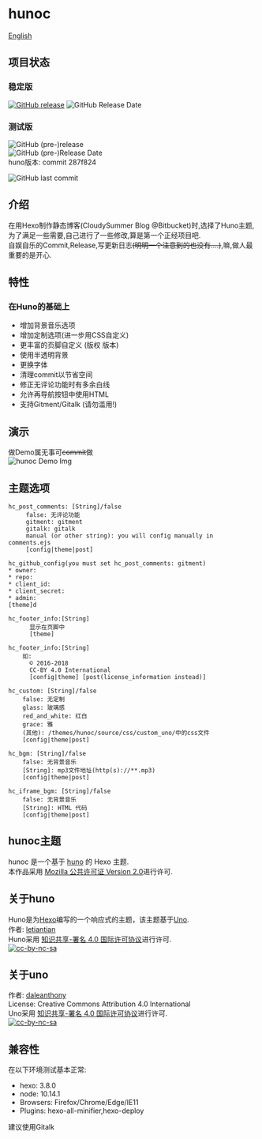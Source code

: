 # hunoc

[English](./README.md)

## 项目状态

### 稳定版

[![GitHub release](https://img.shields.io/github/release/Riband/hunoc.svg?style=flat-square)](https://github.com/Riband/hunoc/releases/)
![GitHub Release Date](https://img.shields.io/github/release-date/Riband/hunoc.svg?style=flat-square)  

### 测试版

![GitHub (pre-)release](https://img.shields.io/github/release/Riband/hunoc/all.svg?style=flat-square)  
![GitHub (pre-)Release Date](https://img.shields.io/github/release-date-pre/Riband/hunoc.svg?style=flat-square)  
huno版本: commit 287f824

![GitHub last commit](https://img.shields.io/github/last-commit/Riband/hunoc.svg?style=flat-square)  

## 介绍

在用Hexo制作静态博客(CloudySummer Blog @Bitbucket)时,选择了Huno主题,为了满足一些需要,自己进行了一些修改,算是第一个正经项目吧.  
自娱自乐的Commit,Release,写更新日志<del>(明明一个注意到的也没有....)</del>,嘛,做人最重要的是开心.  

## 特性

### 在Huno的基础上

* 增加背景音乐选项
* 增加定制选项(进一步用CSS自定义)
* 更丰富的页脚自定义 (版权 版本)
* 使用半透明背景
* 更换字体
* 清理commit以节省空间
* 修正无评论功能时有多余白线
* 允许再导航按钮中使用HTML  
* 支持Gitment/Gitalk (请勿滥用!)

## 演示

做Demo属无事可<del>commit</del>做  
![hunoc Demo Img](https://riband.github.io/RiBase/hunoc-demo/demo.jpg)  

## 主题选项
[theme]: /themes/hunoc/_config.yml  
[config]: /_config.yml  
[post]: /source/_post/*.md  

    hc_post_comments: [String]/false
         false: 无评论功能  
         gitment: gitment
         gitalk: gitalk
         manual (or other string): you will config manually in comments.ejs  
         [config|theme|post]

    hc_github_config(you must set hc_post_comments: gitment)
    * owner:
    * repo:
    * client_id:
    * client_secret:
    * admin:
    [theme]d

    hc_footer_info:[String]
          显示在页脚中
          [theme]

    hc_footer_info:[String]
        如:  
          © 2016-2018  
          CC-BY 4.0 International  
          [config|theme] [post(license_information instead)]

    hc_custom: [String]/false
        false: 无定制
        glass: 玻璃感  
        red_and_white: 红白
        grace: 雅
        (其他): /themes/hunoc/source/css/custom_uno/中的css文件
        [config|theme|post]

    hc_bgm: [String]/false
        false: 无背景音乐
        [String]: mp3文件地址(http(s)://**.mp3)  
        [config|theme|post]

    hc_iframe_bgm: [String]/false
        false: 无背景音乐
        [String]: HTML 代码
        [config|theme|post]

## hunoc主题

hunoc 是一个基于 [huno](https://github.com/letiantian/huno/) 的 Hexo 主题.  
本作品采用 [Mozilla 公共许可证 Version 2.0](https://www.mozilla.org/en-US/MPL/2.0/)进行许可.  

## 关于huno

Huno是为[Hexo](http://hexo.io/)编写的一个响应式的主题，该主题基于[Uno](https://github.com/daleanthony/uno/).  
作者: [letiantian](https://github.com/letiantian/)  
Huno采用 [知识共享-署名 4.0 国际许可协议](http://creativecommons.org/licenses/by/4.0/)进行许可.  
[![cc-by-nc-sa](https://i.creativecommons.org/l/by/4.0/88x31.png)](http://creativecommons.org/licenses/by/4.0/)  

## 关于uno

作者: [daleanthony](https://github.com/daleanthony/)  
License: Creative Commons Attribution 4.0 International  
Uno采用 [知识共享-署名 4.0 国际许可协议](http://creativecommons.org/licenses/by/4.0/)进行许可.  
[![cc-by-nc-sa](https://i.creativecommons.org/l/by/4.0/88x31.png)](http://creativecommons.org/licenses/by/4.0/)  

## 兼容性

在以下环境测试基本正常:

* hexo: 3.8.0
* node: 10.14.1
* Browsers: Firefox/Chrome/Edge/IE11
* Plugins: hexo-all-minifier,hexo-deploy

建议使用Gitalk
